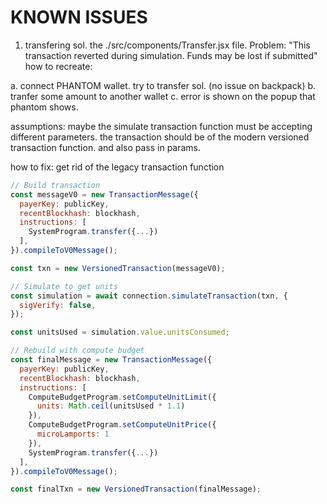 # KNOWN ISSUES

1. transfering sol. the ./src/components/Transfer.jsx file. 
Problem:
"This transaction reverted during simulation. Funds may be lost if submitted"
how to recreate:

a. connect PHANTOM wallet. try to transfer sol. (no issue on backpack)
b. tranfer some amount to another wallet
c. error is shown on the popup that phantom shows.

assumptions:
maybe the simulate transaction function must be accepting different parameters. the transaction should be of the modern versioned transaction function. 
and also pass in params.

how to fix:
get rid of the legacy transaction function
```javascript
// Build transaction
const messageV0 = new TransactionMessage({
  payerKey: publicKey,
  recentBlockhash: blockhash,
  instructions: [
    SystemProgram.transfer({...})
  ],
}).compileToV0Message();

const txn = new VersionedTransaction(messageV0);

// Simulate to get units
const simulation = await connection.simulateTransaction(txn, {
  sigVerify: false,
});

const unitsUsed = simulation.value.unitsConsumed;

// Rebuild with compute budget
const finalMessage = new TransactionMessage({
  payerKey: publicKey,
  recentBlockhash: blockhash,
  instructions: [
    ComputeBudgetProgram.setComputeUnitLimit({ 
      units: Math.ceil(unitsUsed * 1.1) 
    }),
    ComputeBudgetProgram.setComputeUnitPrice({ 
      microLamports: 1 
    }),
    SystemProgram.transfer({...})
  ],
}).compileToV0Message();

const finalTxn = new VersionedTransaction(finalMessage);
```

